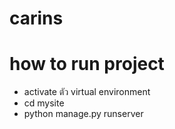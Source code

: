 # carins

# how to run project
- activate ตัว virtual environment
- cd mysite
- python manage.py runserver